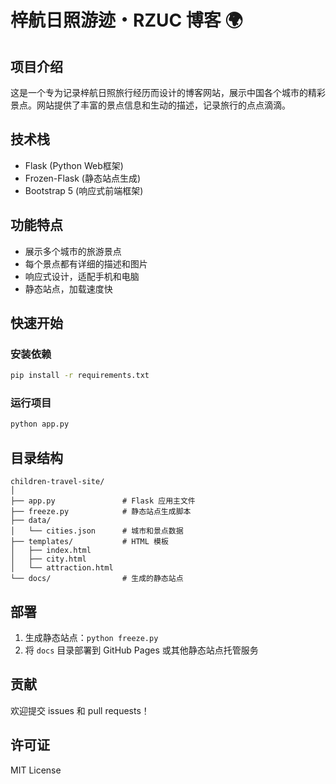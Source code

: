 # 梓航日照游迹・RZUC 博客 🌍

## 项目介绍
这是一个专为记录梓航日照旅行经历而设计的博客网站，展示中国各个城市的精彩景点。网站提供了丰富的景点信息和生动的描述，记录旅行的点点滴滴。

## 技术栈
- Flask (Python Web框架)
- Frozen-Flask (静态站点生成)
- Bootstrap 5 (响应式前端框架)

## 功能特点
- 展示多个城市的旅游景点
- 每个景点都有详细的描述和图片
- 响应式设计，适配手机和电脑
- 静态站点，加载速度快

## 快速开始

### 安装依赖
```bash
pip install -r requirements.txt
```

### 运行项目
```bash
python app.py
```

## 目录结构
```
children-travel-site/
│
├── app.py               # Flask 应用主文件
├── freeze.py            # 静态站点生成脚本
├── data/
│   └── cities.json      # 城市和景点数据
├── templates/           # HTML 模板
│   ├── index.html
│   ├── city.html
│   └── attraction.html
└── docs/                # 生成的静态站点
```

## 部署
1. 生成静态站点：`python freeze.py`
2. 将 `docs` 目录部署到 GitHub Pages 或其他静态站点托管服务

## 贡献
欢迎提交 issues 和 pull requests！

## 许可证
MIT License
